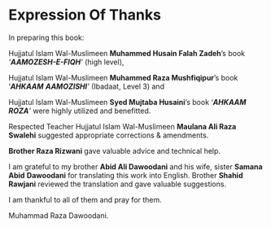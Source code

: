 Expression Of Thanks
====================

In preparing this book:

Hujjatul Islam Wal-Muslimeen **Muhammed Husain Falah Zadeh**’s book
*‘**AAMOZESH-E-FIQH**’* (high level),

Hujjatul Islam Wal-Muslimeen **Muhammed Raza Mushfiqipur**’s book
‘***AHKAAM*** ***AAMOZISHI**’* (Ibadaat, Level 3) and

Hujjatul Islam Wal-Muslimeen **Syed Mujtaba Husaini**’s book
‘***AHKAAM*** ***ROZA**’* were highly utilized and benefitted.

Respected Teacher Hujjatul Islam Wal-Muslimeen **Maulana Ali Raza
Swalehi** suggested appropriate corrections & amendments.

**Brother Raza Rizwani** gave valuable advice and technical help.

I am grateful to my brother **Abid Ali Dawoodani** and his wife, sister
**Samana Abid** **Dawoodani** for translating this work into English.
Brother **Shahid Rawjani** reviewed the translation and gave valuable
suggestions.

I am thankful to all of them and pray for them.

Muhammad Raza Dawoodani.


